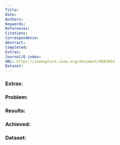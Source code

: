 ```yaml
---
Title: 
Date: 
Authors: 
Keywords: 
References: 
Citations: 
Correspondence: 
Abstract: 
Completed: 
Extras: 
Journal/Q index: 
URL: https://ieeexplore.ieee.org/document/8883055
Dataset:
---
```



### Extras: 
### Problem: 
### Results: 
### Achieved: 
### Dataset:



